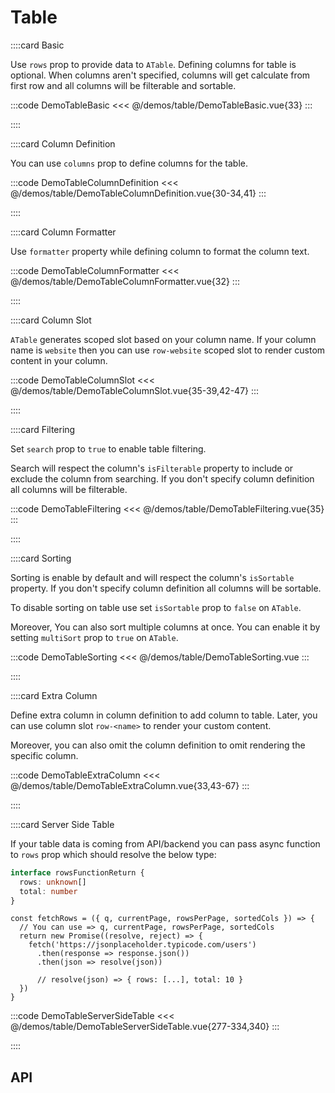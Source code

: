 <script lang="ts" setup>
import api from '@anu/component-meta/ATable.json'
</script>

# Table

<!-- 👉 Basic -->
::::card Basic

Use `rows` prop to provide data to `ATable`. Defining columns for table is optional. When columns aren't specified, columns will get calculate from first row and all columns will be filterable and sortable.

:::code DemoTableBasic
<<< @/demos/table/DemoTableBasic.vue{33}
:::

::::

<!-- 👉 Column Definition -->
::::card Column Definition

You can use `columns` prop to define columns for the table.

:::code DemoTableColumnDefinition
<<< @/demos/table/DemoTableColumnDefinition.vue{30-34,41}
:::

::::

<!-- 👉 Column Formatter -->
::::card Column Formatter

Use `formatter` property while defining column to format the column text.

:::code DemoTableColumnFormatter
<<< @/demos/table/DemoTableColumnFormatter.vue{32}
:::

::::

<!-- 👉 Column Slot -->
::::card Column Slot

`ATable` generates scoped slot based on your column name. If your column name is `website` then you can use `row-website` scoped slot to render custom content in your column.

:::code DemoTableColumnSlot
<<< @/demos/table/DemoTableColumnSlot.vue{35-39,42-47}
:::

::::

<!-- 👉 Filtering -->
::::card Filtering

Set `search` prop to `true` to enable table filtering.

Search will respect the column's `isFilterable` property to include or exclude the column from searching. If you don't specify column definition all columns will be filterable.

:::code DemoTableFiltering
<<< @/demos/table/DemoTableFiltering.vue{35}
:::

::::

<!-- 👉 Sorting -->
::::card Sorting

Sorting is enable by default and will respect the column's `isSortable` property. If you don't specify column definition all columns will be sortable.

To disable sorting on table use set `isSortable` prop to `false` on `ATable`.

Moreover, You can also sort multiple columns at once. You can enable it by setting `multiSort` prop to `true` on `ATable`.

:::code DemoTableSorting
<<< @/demos/table/DemoTableSorting.vue
:::

::::

<!-- 👉 Extra Column -->
::::card Extra Column

Define extra column in column definition to add column to table. Later, you can use column slot `row-<name>` to render your custom content.

Moreover, you can also omit the column definition to omit rendering the specific column.

:::code DemoTableExtraColumn
<<< @/demos/table/DemoTableExtraColumn.vue{33,43-67}
:::

::::

<!-- 👉 Server Side Table -->
::::card Server Side Table

If your table data is coming from API/backend you can pass async function to `rows` prop which should resolve the below type:

```ts
interface rowsFunctionReturn {
  rows: unknown[]
  total: number
}
```

```ts{6}
const fetchRows = ({ q, currentPage, rowsPerPage, sortedCols }) => {
  // You can use => q, currentPage, rowsPerPage, sortedCols
  return new Promise((resolve, reject) => {
    fetch('https://jsonplaceholder.typicode.com/users')
      .then(response => response.json())
      .then(json => resolve(json))

      // resolve(json) => { rows: [...], total: 10 }
  })
}
```

:::code DemoTableServerSideTable
<<< @/demos/table/DemoTableServerSideTable.vue{277-334,340}
:::

::::

<!-- 👉 API -->
## API

<Api :api="api"></Api>
